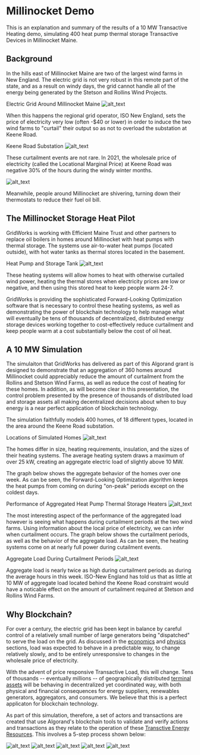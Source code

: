# Millinocket Demo


This is an explanation and summary of the results of a 10 MW Transactive Heating demo, simulating
400 heat pump thermal storage Transactive Devices in Millinocket Maine.

## Background
In the hills east of Millinocket Maine are two of the largest wind farms in New England. The electric grid is not very robust in this remote part of the state, and as a result on windy days, the grid cannot handle all of the energy being generated by the Stetson and Rollins Wind Projects. 

Electric Grid Around Millinocket Maine
![alt_text](images/maine-grid.png)

When this happens the regional grid operator, ISO New England, sets the price of electricity very low (often -$40 or lower) in order to induce the two wind farms to "curtail" their output so as not to overload the substation at Keene Road.

Keene Road Substation
![alt_text](images/keene-rd.png)

These curtailment events are not rare. In 2021, the wholesale price of electricity (called the Locational Marginal Price) at Keene Road was negative 30% of the hours during the windy winter months.

![alt_text](images/keene-lmps.png)

Meanwhile, people around Millinocket are shivering, turning down their thermostats to reduce their fuel oil bill.

## The Millinocket Storage Heat Pilot
GridWorks is working with Efficient Maine Trust and other partners to replace oil boilers in homes around Millinocket with heat pumps with thermal storage. The systems use air-to-water heat pumps (located outside), with hot water tanks as thermal stores located in the basement.

Heat Pump and Storage Tank
![alt_text](images/heat-pump-and-tank.png)

These heating systems will allow homes to heat with otherwise curtailed wind power, heating the thermal stores when electricity prices are low or negative, and then using this stored heat to keep people warm 24-7.

GridWorks is providing the sophisticated Forward-Looking Optimization software that is necessary to control these heating systems, as well as demonstrating the power of blockchain technology to help manage what will eventually be tens of thousands of decentralized, distributed energy storage devices working together to cost-effectively reduce curtailment and keep people warm at a cost substantially below the cost of oil heat.

## A 10 MW Simulation
The simulaiton that GridWorks has delivered as part of this Algorand grant is designed to demonstrate that an aggregation of 360 homes around Millinocket could appreciably reduce the amount of curtailment from the Rollins and Stetson Wind Farms, as well as reduce the cost of heating for these homes. In addition, as will become clear in this presentation, the control problem presented by the presence of thousands of distributed load and storage assets all making decentralized decisions about when to buy energy is a near perfect application of blockchain technology.

The simulation faithfully models 400 homes, of 18 different types, located in the area around the Keene Road substation.

Locations of Simulated Homes
 ![alt_text](images/long-lat.png)

The homes differ in size, heating requirements, insulation, and the sizes of their heating systems. The average heating system draws a maximum of over 25 kW, creating an aggregate electric load of slightly above 10 MW.  

The graph below shows the aggregate behavior of the homes over one week. As can be seen, the Forward-Looking Optimization algorithm keeps the heat pumps from coming on during "on-peak" periods except on the coldest days.

Performance of Aggregated Heat Pump Thermal Storage Heaters
![alt_text](images/aggregate-load-1.png)

The most interesting aspect of the performance of the aggregated load however is seeing what happens during curtailment periods at the two wind farms. Using information about the local price of electricity, we can infer when curtailment occurs. The graph below shows the curtailment periods, as well as the behavior of the aggregate load. As can be seen, the heating systems come on at nearly full power during cutailment events.

Aggregate Load During Curtailment Periods
![alt_text](images/aggregate-load-and-curtailment.png)

Aggregate load is nearly twice as high during curtailment periods as during the average hours in this week. ISO-New England has told us that as little at 10 MW of aggregate load located behind the Keene Road constraint would have a noticable effect on the amount of curtailment required at Stetson and Rollins Wind Farms.

## Why Blockchain?
For over a century, the electric grid has been kept in balance by careful control of a relatively small number of large generators being "dispatched" to serve the load on the grid. As discussed in the [economics](economics) and [physics](physics) sections, load was expected to behave in a predictable way, to change relatively slowly, and to be entirely unresponsive to changes in the wholesale price of electricity.

With the advent of price responsive Transactive Load, this will change. Tens of thousands -- eventually millions -- of geographically distributed [terminal assets](terminal-asset) will be behaving in decentralized yet coordinated way, with both physical and financial consequences for energy suppliers, renewables generators, aggregators, and consumers. We believe that this is a perfect applicaton for blockchain technology.

As part of this simulation, therefore, a set of actors and transactions are created that use Algorand's blockchain tools to validate and verify actions and transactions as they relate to the operation of these [Transctive Energy Resources](transactive-energy-resources). This involves a 5-step process shown below:


![alt_text](images/sim-step-1.png)
![alt_text](images/sim-step-2.png)
![alt_text](images/sim-step-3.png)
![alt_text](images/sim-step-4.png)
![alt_text](images/sim-step-5.png)







